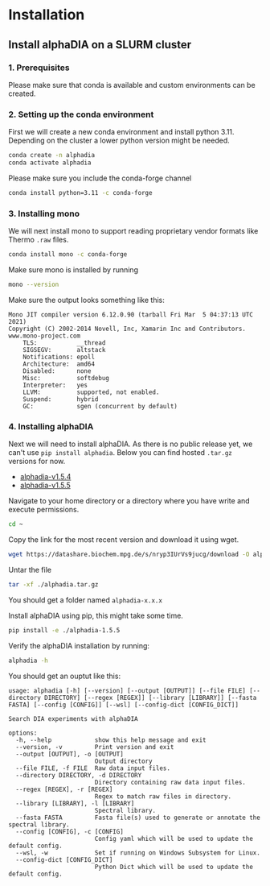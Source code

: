 # Installation

## Install alphaDIA on a SLURM cluster

### 1. Prerequisites
Please make sure that conda is available and custom environments can be created.

### 2. Setting up the conda environment
First we will create a new conda environment and install python 3.11. Depending on the cluster a lower python version might be needed.
```bash
conda create -n alphadia 
conda activate alphadia
```
Please make sure you include the conda-forge channel
```bash
conda install python=3.11 -c conda-forge
```

### 3. Installing mono
We will next install mono to support reading proprietary vendor formats like Thermo `.raw` files.
```bash
conda install mono -c conda-forge
```

Make sure mono is installed by running
```bash
mono --version
```

Make sure the output looks something like this:
```
Mono JIT compiler version 6.12.0.90 (tarball Fri Mar  5 04:37:13 UTC 2021)
Copyright (C) 2002-2014 Novell, Inc, Xamarin Inc and Contributors. www.mono-project.com
	TLS:           __thread
	SIGSEGV:       altstack
	Notifications: epoll
	Architecture:  amd64
	Disabled:      none
	Misc:          softdebug
	Interpreter:   yes
	LLVM:          supported, not enabled.
	Suspend:       hybrid
	GC:            sgen (concurrent by default)
```
### 4. Installing alphaDIA
Next we will need to install alphaDIA. As there is no public release yet, we can't use `pip install alphadia`.
Below you can find hosted `.tar.gz` versions for now.
- [alphadia-v1.5.4](https://datashare.biochem.mpg.de/s/Llz4lEJhQacZWGr/download)
- [alphadia-v1.5.5](https://datashare.biochem.mpg.de/s/nryp3IUrVs9jucg/download)

Navigate to your home directory or a directory where you have write and execute permissions.
```bash
cd ~
```

Copy the link for the most recent version and download it using wget.
```bash
wget https://datashare.biochem.mpg.de/s/nryp3IUrVs9jucg/download -O alphadia.tar.gz
```

Untar the file
```bash
tar -xf ./alphadia.tar.gz
```

You should get a folder named `alphadia-x.x.x`

Install alphaDIA using pip, this might take some time.
```bash
pip install -e ./alphadia-1.5.5
```

Verify the alphaDIA installation by running:
```bash
alphadia -h
```

You should get an ouptut like this:
```
usage: alphadia [-h] [--version] [--output [OUTPUT]] [--file FILE] [--directory DIRECTORY] [--regex [REGEX]] [--library [LIBRARY]] [--fasta FASTA] [--config [CONFIG]] [--wsl] [--config-dict [CONFIG_DICT]]

Search DIA experiments with alphaDIA

options:
  -h, --help            show this help message and exit
  --version, -v         Print version and exit
  --output [OUTPUT], -o [OUTPUT]
                        Output directory
  --file FILE, -f FILE  Raw data input files.
  --directory DIRECTORY, -d DIRECTORY
                        Directory containing raw data input files.
  --regex [REGEX], -r [REGEX]
                        Regex to match raw files in directory.
  --library [LIBRARY], -l [LIBRARY]
                        Spectral library.
  --fasta FASTA         Fasta file(s) used to generate or annotate the spectral library.
  --config [CONFIG], -c [CONFIG]
                        Config yaml which will be used to update the default config.
  --wsl, -w             Set if running on Windows Subsystem for Linux.
  --config-dict [CONFIG_DICT]
                        Python Dict which will be used to update the default config.
```
